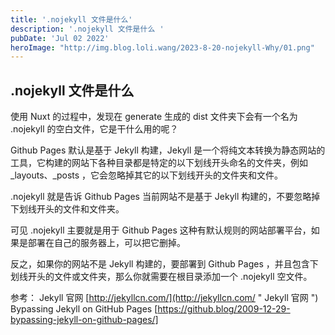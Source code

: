 ```yaml
---
title: '.nojekyll 文件是什么'
description: '.nojekyll 文件是什么 '
pubDate: 'Jul 02 2022'
heroImage: "http://img.blog.loli.wang/2023-8-20-nojekyll-Why/01.png" 
---
```


## .nojekyll 文件是什么

使用 Nuxt 的过程中，发现在 generate 生成的 dist 文件夹下会有一个名为 .nojekyll 的空白文件，它是干什么用的呢？

Github Pages 默认是基于 Jekyll 构建，Jekyll 是一个将纯文本转换为静态网站的工具，它构建的网站下各种目录都是特定的以下划线开头命名的文件夹，例如 _layouts、_posts ，它会忽略掉其它的以下划线开头的文件夹和文件。

.nojekyll 就是告诉 Github Pages 当前网站不是基于 Jekyll 构建的，不要忽略掉下划线开头的文件和文件夹。

可见 .nojekyll 主要就是用于 Github Pages 这种有默认规则的网站部署平台，如果是部署在自己的服务器上，可以把它删掉。

反之，如果你的网站不是 Jekyll 构建的，要部署到 Github Pages ，并且包含下划线开头的文件或文件夹，那么你就需要在根目录添加一个 .nojekyll 空文件。

参考：
Jekyll 官网 [http://jekyllcn.com/](http://jekyllcn.com/ " Jekyll 官网 ")
Bypassing Jekyll on GitHub Pages [https://github.blog/2009-12-29-bypassing-jekyll-on-github-pages/] 
